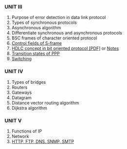 ### UNIT III
1. Purpose of error detection in data link protocol
2. Types of synchronous protocols
3. Asynchronous algorithm
4. Differentiate synchronous and asynchronous protocols
5. BSC frames of character oriented protocol
6. [Control fields of S-frame](https://www.geeksforgeeks.org/types-of-hdlc-frames/)
7. [HDLC concept in bit oriented protocol [PDF]](https://www.gl.com/Presentations/HDLC-Protocol-Overview-Presentation.pdf) or [Notes](../HDLC/High-level%20Data%20Link%20Control%20(HDLC).md)
8. [Transition states of PPP](https://www.eeweb.com/ppp-transition-states/)
9. [Switching](https://www.geeksforgeeks.org/what-is-switching/)
### UNIT IV
1. Types of bridges
2. Routers
3. Gateways
4. Datagram
5. Distance vector routing algorithm
6. Dijkstra algorithm
### UNIT V
1. Functions of IP
2. Network
3. [HTTP, FTP, DNS, SNMP, SMTP](https://www.naukri.com/code360/library/application-layer-protocols)